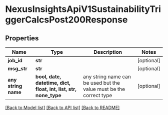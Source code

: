 # NexusInsightsApiV1SustainabilityTriggerCalcsPost200Response


## Properties
Name | Type | Description | Notes
------------ | ------------- | ------------- | -------------
**job_id** | **str** |  | [optional] 
**msg_str** | **str** |  | [optional] 
**any string name** | **bool, date, datetime, dict, float, int, list, str, none_type** | any string name can be used but the value must be the correct type | [optional]

[[Back to Model list]](../README.md#documentation-for-models) [[Back to API list]](../README.md#documentation-for-api-endpoints) [[Back to README]](../README.md)



